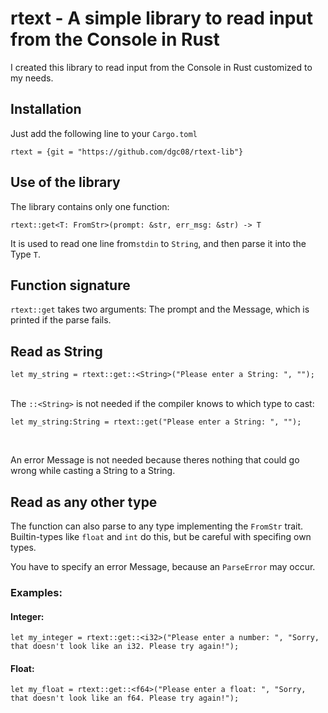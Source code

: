 # rtext - A simple library to read input from the Console in Rust

I created this library to read input from the  Console in Rust customized to my needs.

## Installation

Just add the following line to your `Cargo.toml`

`rtext = {git = "https://github.com/dgc08/rtext-lib"}`

## Use of the library

The library contains only one function:

 `rtext::get<T: FromStr>(prompt: &str, err_msg: &str) -> T `

It is used to read one line from`stdin` to `String`, and then parse it into the Type `T`.

## Function signature

`rtext::get` takes two arguments: The prompt and the Message, which is printed if the parse fails.

## Read as String

`let my_string = rtext::get::<String>("Please enter a String: ", "");`
<br><br>


The `::<String>` is not needed if the compiler knows to which type to cast:

`let my_string:String = rtext::get("Please enter a String: ", "");`

<br>

An error Message is not needed because theres nothing that could go wrong while casting a String to a String.

## Read as any other type

The function can also parse to any type implementing the `FromStr` trait. Builtin-types like `float` and `int` do this, but be careful with specifing own types.

You have to specify an error Message, because an  `ParseError` may occur.

### Examples:

#### Integer:

`let my_integer = rtext::get::<i32>("Please enter a number: ", "Sorry, that doesn't look like an i32. Please try again!");`

#### Float:

`let my_float = rtext::get::<f64>("Please enter a float: ", "Sorry, that doesn't look like an f64. Please try again!");`
